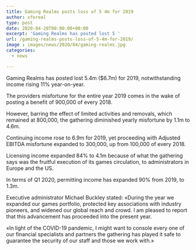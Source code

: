 ```yaml
---
title: Gaming Realms posts loss of 5 4m for 2019
author: xforeal 
type: post
date: 2020-04-28T00:00:00+00:00
excerpt: 'Gaming Realms has posted lost 5 '
url: /gaming-realms-posts-loss-of-5-4m-for-2019/
image : images/news/2020/04/gaming-realms.jpg
categories:
  - news

---
```

Gaming Realms has posted lost 5.4m ($6.7m) for 2019, notwithstanding income rising 11&percnt; year-on-year. 

The providers misfortune for the entire year 2019 comes in the wake of posting a benefit of 900,000 of every 2018. 

However, barring the effect of limited activities and removals, which remained at 800,000, the gathering diminished yearly misfortune by 1.1m to 4.6m. 

Continuing income rose to 6.9m for 2019, yet proceeding with Adjusted EBITDA misfortune expanded to 300,000, up from 100,000 of every 2018. 

Licensing income expanded 84&percnt; to 4.1m because of what the gathering says was the fruitful execution of its games circulation, to administrators in Europe and the US. 

In terms of Q1 2020, permitting income has expanded 90&percnt; from 2019, to 1.3m. 

Executive administrator Michael Buckley stated: &#171;During the year we expanded our games portfolio, protected key associations with industry pioneers, and widened our global reach and crowd. I am pleased to report that this advancement has proceeded into the present year. 

&#171;In light of the COVID-19 pandemic, I might want to console every one of our financial specialists and partners the gathering has played it safe to guarantee the security of our staff and those we work with.&#187;